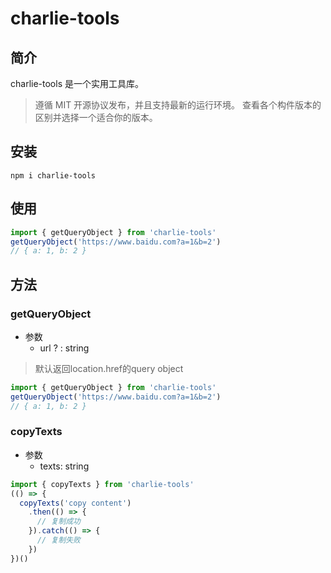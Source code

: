 # charlie-tools

## 简介

charlie-tools 是一个实用工具库。
> 遵循 MIT 开源协议发布，并且支持最新的运行环境。 查看各个构件版本的区别并选择一个适合你的版本。

## 安装
```shell
npm i charlie-tools
```

## 使用
```js
import { getQueryObject } from 'charlie-tools'
getQueryObject('https://www.baidu.com?a=1&b=2')
// { a: 1, b: 2 }
```

## 方法

### getQueryObject
- 参数
  - url ? : string
> 默认返回location.href的query object
```js
import { getQueryObject } from 'charlie-tools'
getQueryObject('https://www.baidu.com?a=1&b=2')
// { a: 1, b: 2 }
```

### copyTexts
- 参数
  - texts: string
```js
import { copyTexts } from 'charlie-tools'
(() => {
  copyTexts('copy content')
    .then(() => {
      // 复制成功
    }).catch(() => {
      // 复制失败
    })
})()
```

### 